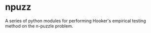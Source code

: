 # npuzz
A series of python modules for performing Hooker's empirical testing method on the n-puzzle problem.
